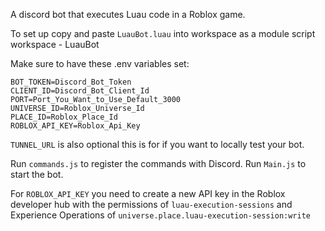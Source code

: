 A discord bot that executes Luau code in a Roblox game.

To set up copy and paste `LuauBot.luau` into workspace as a module script
workspace
    - LuauBot

Make sure to have these .env variables set:

```
BOT_TOKEN=Discord_Bot_Token
CLIENT_ID=Discord_Bot_Client_Id
PORT=Port_You_Want_to_Use_Default_3000
UNIVERSE_ID=Roblox_Universe_Id
PLACE_ID=Roblox_Place_Id
ROBLOX_API_KEY=Roblox_Api_Key
```
`TUNNEL_URL` is also optional this is for if you want to locally test your bot.

Run `commands.js` to register the commands with Discord.
Run `Main.js` to start the bot.

For `ROBLOX_API_KEY` you need to create a new API key in the Roblox developer hub with the permissions of `luau-execution-sessions` and Experience Operations of `universe.place.luau-execution-session:write`